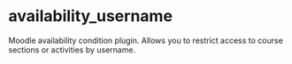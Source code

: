availability_username
============================

Moodle availability condition plugin. Allows you to restrict access to course sections or activities by username.

